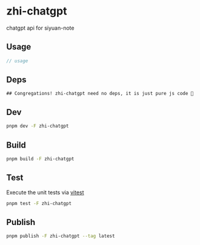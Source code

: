 # zhi-chatgpt

chatgpt api for siyuan-note

## Usage

```js
// usage
```

## Deps

```
## Congregations! zhi-chatgpt need no deps, it is just pure js code 🎉
```

## Dev

```bash
pnpm dev -F zhi-chatgpt
```

## Build

```bash
pnpm build -F zhi-chatgpt
```

## Test

Execute the unit tests via [vitest](https://vitest.dev)

```bash
pnpm test -F zhi-chatgpt
```

## Publish

```bash
pnpm publish -F zhi-chatgpt --tag latest
```